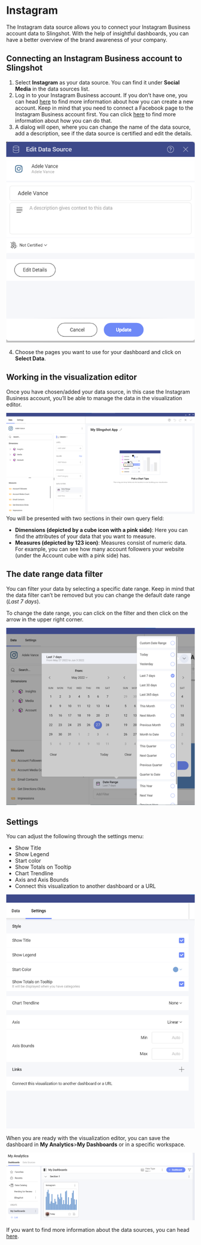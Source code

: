 # Instagram

The Instagram data source allows you to connect your Instagram Business account data to Slingshot. With the help of insightful dashboards, you can have a better overview of the brand awareness of your company.

## Connecting an Instagram Business account to Slingshot

1.	Select **Instagram** as your data source. You can find it under **Social Media** in the data sources list.
2.	Log in to your Instagram Business account. If you don’t have one, you can head [here](https://business.instagram.com/getting-started) to find more information about how you can create a new account. Keep in mind that you need to connect a Facebook page to the Instagram Business account first. You can click [here](https://help.instagram.com/399237934150902) to find more information about how you can do that.
3.	A dialog will open, where you can change the name of the data source, add a description, see if the data source is certified and edit the details. 

<img src="./images/instagram-edit-data-source.png" alt="Edit data source dialog" class="responsive-img"/>

4. Choose the pages you want to use for your dashboard and click on **Select Data**.

## Working in the visualization editor

Once you have chosen/added your data source, in this case the Instagram Business account, you’ll be able to manage the data in the visualization editor. 

<img src="./images/instagram-visualization-editor.png" alt="instagram-visualization editor" class="responsive-img"/>
You will be presented with two sections in their own query field:

- **Dimensions (depicted by a cube icon with a pink side)**: Here you can find the attributes of your data that you want to measure.
- **Measures (depicted by 123 icon)**: Measures consist of numeric data. For example, you can see how many account followers your website (under the Account cube with a pink side) has.

## The date range data filter

You can filter your data by selecting a specific date range. Keep in mind that the data filter can’t be removed but you can change the default date range (*Last 7 days*).

To change the date range, you can click on the filter and then click on the arrow in the upper right corner.

<img src="./images/instagram-date-range.png" alt="Instagram-date-range-options" class="responsive-img"/>

## Settings

You can adjust the following through the settings menu:
- Show Title
- Show Legend
- Start color
- Show Totals on Tooltip
- Chart Trendline
- Axis and Axis Bounds
- Connect this visualization to another dashboard or a URL

<img src="./images/instagram-settings-options.png" alt="Options in the instagram settings" class="responsive-img"/>

When you are ready with the visualization editor, you can save the dashboard in **My Analytics**>**My Dashboards** or in a specific workspace. 

<img src="./images/instagram-dashboards.png" alt="Dashboard section with an instagram dashboard" class="responsive-img"/>

If you want to find more information about the data sources, you can head [here](https://www.slingshotapp.io/en/help/docs/analytics/datasources/overview). 
